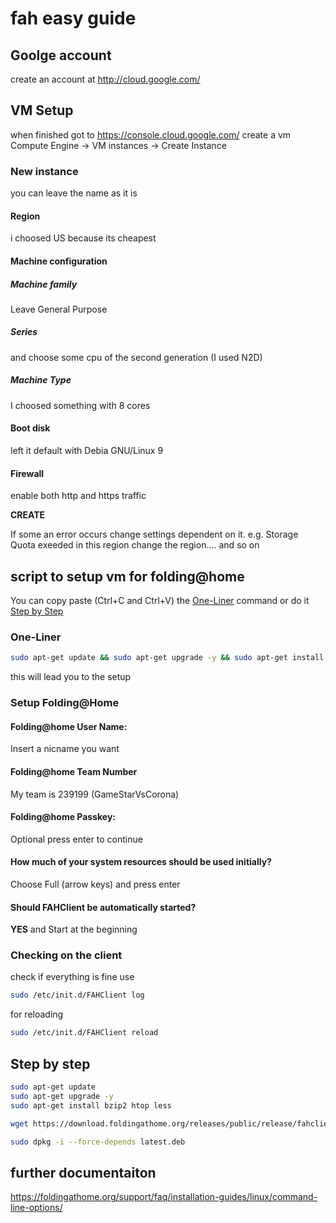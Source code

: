 # fah easy guide

## Goolge account
create an account at http://cloud.google.com/ 

## VM Setup
when finished got to https://console.cloud.google.com/
create a vm Compute Engine -> VM instances -> Create Instance

### New instance
you can leave the name as it is
#### Region
i choosed US because its cheapest
#### Machine configuration
##### Machine family
Leave General Purpose
##### Series
and choose some cpu of the second generation (I used N2D)
##### Machine Type 
I choosed something with 8 cores

#### Boot disk 
left it default with Debia GNU/Linux 9

#### Firewall 
enable both http and https traffic

**CREATE**

If some an error occurs change settings dependent on it.
e.g. Storage Quota exeeded in this region
change the region.... and so on


## script to setup vm for folding@home

You can copy paste (Ctrl+C and Ctrl+V) the [One-Liner](https://github.com/Korny666/fah/blob/master/README.md#one-liner) command or do it [Step by Step](https://github.com/Korny666/fah/blob/master/README.md#step-by-step)
### One-Liner
```sh
sudo apt-get update && sudo apt-get upgrade -y && sudo apt-get install bzip2 htop less && wget https://download.foldingathome.org/releases/public/release/fahclient/debian-stable-64bit/v7.5/latest.deb && sudo dpkg -i --force-depends latest.deb
```
this will lead you to the setup
### Setup Folding@Home
#### Folding@home User Name:
Insert a nicname you want
#### Folding@home Team Number
My team is 239199 (GameStarVsCorona)
#### Folding@home Passkey:
Optional press enter to continue
#### How much of your system resources should be used initially?
Choose Full (arrow keys) and press enter
#### Should FAHClient be automatically started?
**YES** and Start at the beginning

### Checking on the client
check if everything is fine use
```sh
sudo /etc/init.d/FAHClient log
```
for reloading 
```sh
sudo /etc/init.d/FAHClient reload
```

## Step by step
```sh
sudo apt-get update
sudo apt-get upgrade -y
sudo apt-get install bzip2 htop less

wget https://download.foldingathome.org/releases/public/release/fahclient/debian-stable-64bit/v7.5/latest.deb

sudo dpkg -i --force-depends latest.deb
```
## further documentaiton
https://foldingathome.org/support/faq/installation-guides/linux/command-line-options/
